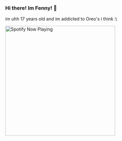 ### Hi there! Im Fenny! 🦊
im uhh 17 years old and im addicted to Oreo's i think :\

[<img src="https://fenny-no-floofy-fennynofloofy.vercel.app/" alt="Spotify Now Playing" width="350" />](https://open.spotify.com/user/sc6cwu8b7eu13tojxxp9izr3l?si=e93e34a3ada943e5)
